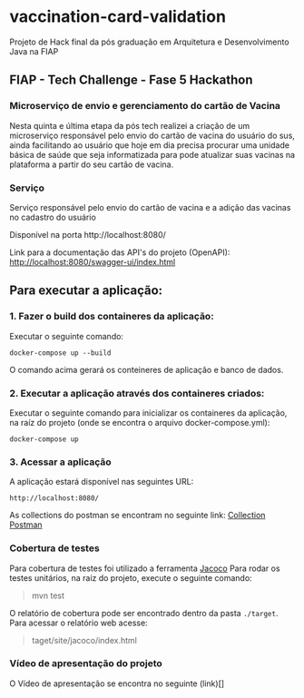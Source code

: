 # vaccination-card-validation
Projeto de Hack final da pós graduação em Arquitetura e Desenvolvimento Java na FIAP


## FIAP - Tech Challenge - Fase 5 Hackathon


### Microserviço de envio e gerenciamento do cartão de Vacina
Nesta quinta e última etapa da pós tech realizei a criação de um microserviço responsável pelo envio do cartão de vacina do usuário do sus, ainda facilitando ao usuário que hoje em dia precisa procurar uma unidade básica de saúde que seja informatizada para pode atualizar suas vacinas na plataforma a partir do seu cartão de vacina.

### Serviço

Serviço responsável pelo envio do cartão de vacina e a adição das vacinas no cadastro do usuário 

Disponível na porta http://localhost:8080/

Link para a documentação das API's do projeto (OpenAPI):
[http://localhost:8080/swagger-ui/index.html](http://localhost:8080/swagger-ui/index.html)

## Para executar a aplicação:

### 1. Fazer o build dos containeres da aplicação:
Executar o seguinte comando:
    
    docker-compose up --build

O comando acima gerará os conteineres de aplicação e banco de dados.

### 2. Executar a aplicação através dos containeres criados:
Executar o seguinte comando para inicializar os containeres da aplicação, na raíz do projeto (onde se encontra o arquivo docker-compose.yml):

    docker-compose up

### 3. Acessar a aplicação
A aplicação estará disponível nas seguintes URL:

    http://localhost:8080/
   

As collections do postman se encontram no seguinte link: [Collection Postman]()


### Cobertura de testes
Para cobertura de testes foi utilizado a ferramenta [Jacoco](https://www.eclemma.org/jacoco/)
Para rodar os testes unitários, na raiz do projeto, execute o seguinte comando: 

> mvn test

O relatório de cobertura pode ser encontrado dentro da pasta `./target`. Para acessar o relatório web acesse:

> taget/site/jacoco/index.html

### Vídeo de apresentação do projeto

O Vídeo de apresentação se encontra no seguinte (link)[]
